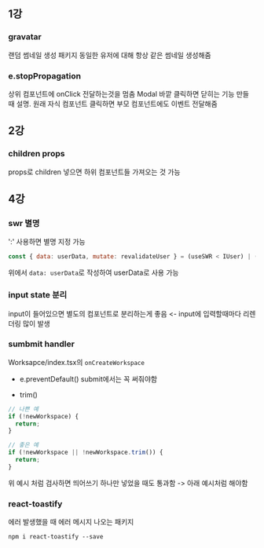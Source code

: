 ## 1강

### gravatar

랜덤 썸네일 생성 패키지
동일한 유저에 대해 항상 같은 썸네일 생성해줌

### e.stopPropagation

상위 컴포넌트에 onClick 전달하는것을 멈춤
Modal 바깥 클릭하면 닫히는 기능 만들 때 설명.
원래 자식 컴포넌트 클릭하면 부모 컴포넌트에도 이벤트 전달해줌

## 2강

### children props

props로 children 넣으면 하위 컴포넌트들 가져오는 것 가능

## 4강

### swr 별명

':' 사용하면 별명 지정 가능

```javascript
const { data: userData, mutate: revalidateUser } = (useSWR < IUser) | (false > ("/api/users", fetcher));
```

위에서 `data: userData`로 작성하여 userData로 사용 가능

### input state 분리

input이 들어있으면 별도의 컴포넌트로 분리하는게 좋음
<- input에 입력할때마다 리렌더링 많이 발생

### sumbmit handler

Worksapce/index.tsx의 `onCreateWorkspace`

- e.preventDefault()
  submit에서는 꼭 써줘야함

- trim()

```javascript
// 나쁜 예
if (!newWorkspace) {
  return;
}

// 좋은 예
if (!newWorkspace || !newWorkspace.trim()) {
  return;
}
```

위 예시 처럼 검사하면 띄어쓰기 하나만 넣었을 때도 통과함
-> 아래 예시처럼 해야함

### react-toastify

에러 발생했을 때 에러 메시지 나오는 패키지

```
npm i react-toastify --save
```
